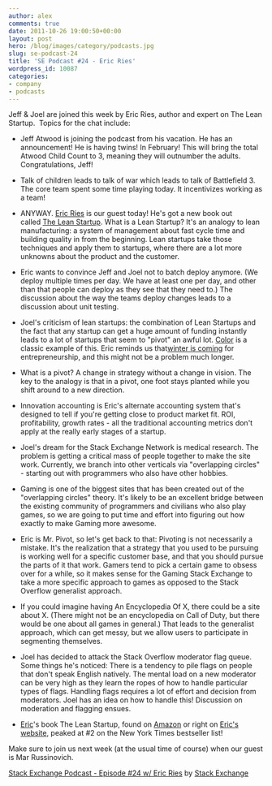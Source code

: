 ```yaml
---
author: alex
comments: true
date: 2011-10-26 19:00:50+00:00
layout: post
hero: /blog/images/category/podcasts.jpg
slug: se-podcast-24
title: 'SE Podcast #24 - Eric Ries'
wordpress_id: 10087
categories:
- company
- podcasts
---
```


Jeff & Joel are joined this week by Eric Ries, author and expert on The Lean Startup.  Topics for the chat include:



	
  * Jeff Atwood is joining the podcast from his vacation. He has an announcement! He is having twins! In February! This will bring the total Atwood Child Count to 3, meaning they will outnumber the adults. Congratulations, Jeff!

	
  * Talk of children leads to talk of war which leads to talk of Battlefield 3. The core team spent some time playing today. It incentivizes working as a team!

	
  * ANYWAY. [Eric Ries](http://twitter.com/#%21/ericries) is our guest today! He's got a new book out called [The Lean Startup](http://www.amazon.com/Lean-Startup-Entrepreneurs-Continuous-Innovation/dp/0307887898%3FSubscriptionId%3DAKIAIIBINOD46VC3JCLQ%26tag%3Dstackoverfl08-20%26linkCode%3Dxm2%26camp%3D2025%26creative%3D165953%26creativeASIN%3D0307887898). What is a Lean Startup? It's an analogy to lean manufacturing: a system of management about fast cycle time and building quality in from the beginning. Lean startups take those techniques and apply them to startups, where there are a lot more unknowns about the product and the customer.

	
  * Eric wants to convince Jeff and Joel not to batch deploy anymore. (We deploy multiple times per day. We have at least one per day, and other than that people can deploy as they see that they need to.) The discussion about the way the teams deploy changes leads to a discussion about unit testing.

	
  * Joel's criticism of lean startups: the combination of Lean Startups and the fact that any startup can get a huge amount of funding instantly leads to a lot of startups that seem to "pivot" an awful lot. [Color](http://www.color.com/#landing) is a classic example of this. Eric reminds us that[winter is coming](http://www.g33kpron.com/wp-content/uploads/2011/09/Eddard-Stark-the-Weather.jpg) for entrepreneurship, and this might not be a problem much longer.

	
  * What is a pivot? A change in strategy without a change in vision. The key to the analogy is that in a pivot, one foot stays planted while you shift around to a new direction.

	
  * Innovation accounting is Eric's alternate accounting system that's designed to tell if you're getting close to product market fit. ROI, profitability, growth rates - all the traditional accounting metrics don't apply at the really early stages of a startup.

	
  * Joel's dream for the Stack Exchange Network is medical research. The problem is getting a critical mass of people together to make the site work. Currently, we branch into other verticals via "overlapping circles" - starting out with programmers who also have other hobbies.

	
  * Gaming is one of the biggest sites that has been created out of the "overlapping circles" theory. It's likely to be an excellent bridge between the existing community of programmers and civilians who also play games, so we are going to put time and effort into figuring out how exactly to make Gaming more awesome.

	
  * Eric is Mr. Pivot, so let's get back to that: Pivoting is not necessarily a mistake. It's the realization that a strategy that you used to be pursuing is working well for a specific customer base, and that you should pursue the parts of it that work. Gamers tend to pick a certain game to obsess over for a while, so it makes sense for the Gaming Stack Exchange to take a more specific approach to games as opposed to the Stack Overflow generalist approach.

	
  * If you could imagine having An Encyclopedia Of X, there could be a site about X. (There might not be an encyclopedia on Call of Duty, but there would be one about all games in general.) That leads to the generalist approach, which can get messy, but we allow users to participate in segmenting themselves.

	
  * Joel has decided to attack the Stack Overflow moderator flag queue. Some things he's noticed: There is a tendency to pile flags on people that don't speak English natively. The mental load on a new moderator can be very high as they learn the ropes of how to handle particular types of flags. Handling flags requires a lot of effort and decision from moderators. Joel has an idea on how to handle this! Discussion on moderation and flagging ensues.

	
  * [Eric](http://twitter.com/ericries)'s book The Lean Startup, found on [Amazon](http://www.amazon.com/Lean-Startup-Entrepreneurs-Continuous-Innovation/dp/0307887898%3FSubscriptionId%3DAKIAIIBINOD46VC3JCLQ%26tag%3Dstackoverfl08-20%26linkCode%3Dxm2%26camp%3D2025%26creative%3D165953%26creativeASIN%3D0307887898) or right on [Eric's website](http://theleanstartup.com/), peaked at #2 on the New York Times bestseller list!


Make sure to join us next week (at the usual time of course) when our guest is Mar Russinovich.

[Stack Exchange Podcast - Episode #24 w/ Eric Ries](http://soundcloud.com/stack-exchange/stack-exchange-podcast-24) by [Stack Exchange](http://soundcloud.com/stack-exchange)




